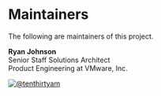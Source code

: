 <!--
Copyright 2023 VMware, Inc. All rights reserved
# SPDX-License-Identifier: BSD-2
-->

<!-- markdownlint-disable first-line-h1 no-inline-html -->

# Maintainers

The following are maintainers of this project.

**Ryan Johnson**  
Senior Staff Solutions Architect  
Product Engineering at VMware, Inc.

[![@tenthirtyam](https://img.shields.io/badge/GitHub-100000?style=flat-square&logo=github&logoColor=white)](https://github.com/tenthirtyam)
